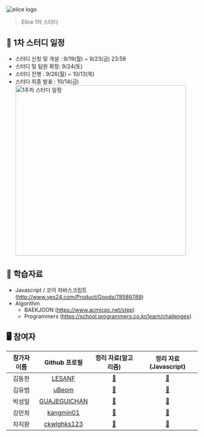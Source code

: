 ![elice logo](https://user-images.githubusercontent.com/54767632/191028322-e9d1986e-0d98-412b-9e10-4cc4fcd1e8bf.png)

> Elice 1차 스터디

<h2>📅 1차 스터디 일정</h2>

-   스터디 신청 및 개설 : 9/19(월) ~ 9/23(금) 23:59
-   스터디 및 팀원 확정: 9/24(토)
-   스터디 진행 : 9/26(월) ~ 10/13(목)
-   스터디 최종 발표 : 10/14(금)
    <img width="449" alt="1주차 스터디 일정" src="https://user-images.githubusercontent.com/54767632/191033689-e1167fb3-8662-4cb2-9007-017708898030.png">

<h2>📝 학습자료</h2>

-   Javascript / 코어 자바스크립트(http://www.yes24.com/Product/Goods/78586788)
-   Algorithm
    -   BAEKJOON (https://www.acmicpc.net/step)
    -   Programmers (https://school.programmers.co.kr/learn/challenges)

<h2>🖥 참여자</h2>

| 참가자 이름 |                  Github 프로필                  |                                               정리 자료(알고리즘)                                               | 정리 자료(Javascript) |
| :---------: | :---------------------------------------------: | :-------------------------------------------------------------------------------------------------------------: | :-------------------: |
|   김동한    |       [LESANF](https://github.com/LESANF)       | [:link:](https://github.com/Elice-SW-Engineer/Algorithm-Record/blob/main/%EA%B9%80%EB%8F%99%ED%95%9C/README.md) |      [:link:]()       |
|   김유범    |        [uBeom](https://github.com/uBeom)        |                                                   [:link:]()                                                    |      [:link:]()       |
|   박성일    | [GUAJEGUICHAN](https://github.com/GUAJEGUICHAN) |                                                   [:link:]()                                                    |      [:link:]()       |
|   강민희    |    [kangmin01](https://github.com/kangmin01)    |                                                   [:link:]()                                                    |      [:link:]()       |
|   차지환    |  [ckwlghks123](https://github.com/ckwlghks123)  |                                                   [:link:]()                                                    |      [:link:]()       |

